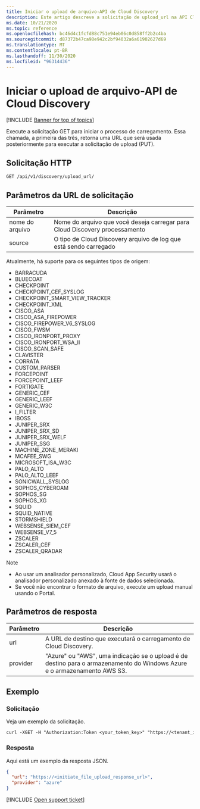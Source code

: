 ```yaml
---
title: Iniciar o upload de arquivo-API de Cloud Discovery
description: Este artigo descreve a solicitação de upload_url na API Cloud Discovery do Cloud App Security.
ms.date: 10/21/2020
ms.topic: reference
ms.openlocfilehash: bc46d4c1fcfd88c751e94eb06c0d858ff2b2c4ba
ms.sourcegitcommit: d87372b47ca98e942c2bf94032a6a61902627d69
ms.translationtype: MT
ms.contentlocale: pt-BR
ms.lasthandoff: 11/30/2020
ms.locfileid: "96314436"
---
```

# <a name="initiate-file-upload---cloud-discovery-api"></a>Iniciar o upload de arquivo-API de Cloud Discovery

[!INCLUDE [Banner for top of topics](includes/banner.md)]

Execute a solicitação GET para iniciar o processo de carregamento. Essa chamada, a primeira das três, retorna uma URL que será usada posteriormente para executar a solicitação de upload (PUT).

## <a name="http-request"></a>Solicitação HTTP

```rest
GET /api/v1/discovery/upload_url/
```

## <a name="request-url-parameters"></a>Parâmetros da URL de solicitação

| Parâmetro | Descrição |
| --- |--- |
| nome do arquivo | Nome do arquivo que você deseja carregar para Cloud Discovery processamento |
| source | O tipo de Cloud Discovery arquivo de log que está sendo carregado |

Atualmente, há suporte para os seguintes tipos de origem:

- BARRACUDA
- BLUECOAT
- CHECKPOINT
- CHECKPOINT_CEF_SYSLOG
- CHECKPOINT_SMART_VIEW_TRACKER
- CHECKPOINT_XML
- CISCO_ASA
- CISCO_ASA_FIREPOWER
- CISCO_FIREPOWER_V6_SYSLOG
- CISCO_FWSM
- CISCO_IRONPORT_PROXY
- CISCO_IRONPORT_WSA_II
- CISCO_SCAN_SAFE
- CLAVISTER
- CORRATA
- CUSTOM_PARSER
- FORCEPOINT
- FORCEPOINT_LEEF
- FORTIGATE
- GENERIC_CEF
- GENERIC_LEEF
- GENERIC_W3C
- I_FILTER
- IBOSS
- JUNIPER_SRX
- JUNIPER_SRX_SD
- JUNIPER_SRX_WELF
- JUNIPER_SSG
- MACHINE_ZONE_MERAKI
- MCAFEE_SWG
- MICROSOFT_ISA_W3C
- PALO_ALTO
- PALO_ALTO_LEEF
- SONICWALL_SYSLOG
- SOPHOS_CYBEROAM
- SOPHOS_SG
- SOPHOS_XG
- SQUID
- SQUID_NATIVE
- STORMSHIELD
- WEBSENSE_SIEM_CEF
- WEBSENSE_V7_5
- ZSCALER
- ZSCALER_CEF
- ZSCALER_QRADAR

> [!NOTE]
>
> - Ao usar um analisador personalizado, Cloud App Security usará o analisador personalizado anexado à fonte de dados selecionada.
> - Se você não encontrar o formato de arquivo, execute um upload manual usando o Portal.

## <a name="response-parameters"></a>Parâmetros de resposta

| Parâmetro | Descrição |
| --- | --- |
| url | A URL de destino que executará o carregamento de Cloud Discovery. |
| provider | "Azure" ou "AWS", uma indicação se o upload é de destino para o armazenamento do Windows Azure e o armazenamento AWS S3. |

## <a name="example"></a>Exemplo

### <a name="request"></a>Solicitação

Veja um exemplo da solicitação.

```rest
curl -XGET -H "Authorization:Token <your_token_key>" "https://<tenant_id>.<tenant_region>.contoso.com/api/v1/discovery/upload_url/?filename=my_discovery_file.txt&source=LOG_3COM"
```

### <a name="response"></a>Resposta

Aqui está um exemplo da resposta JSON.

```json
{
  "url": "https://<initiate_file_upload_response_url>",
  "provider": "azure"
}
```

[!INCLUDE [Open support ticket](includes/support.md)]
